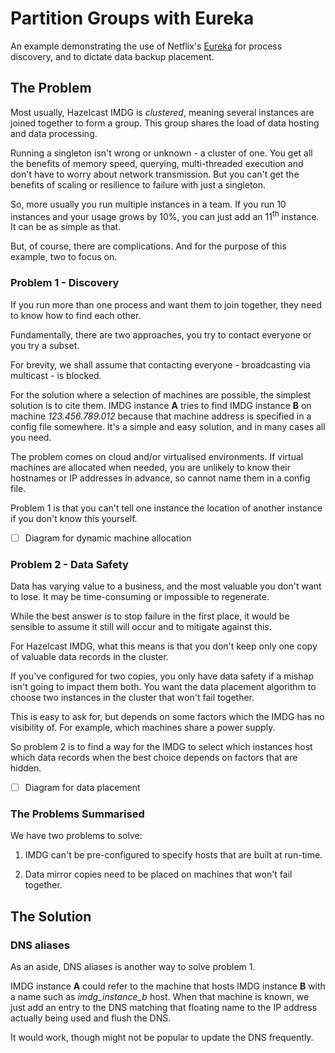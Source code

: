# Partition Groups with Eureka

An example demonstrating the use of Netflix's [Eureka](https://github.com/Netflix/eureka)
for process discovery, and to dictate data backup placement. 

## The Problem
Most usually, Hazelcast IMDG is *clustered*, meaning several instances are joined together to
form a group. This group shares the load of data hosting and data processing.

Running a singleton isn't wrong or unknown - a cluster of one. You get all the benefits of
memory speed, querying, multi-threaded execution and don't have to worry about network transmission.
But you can't get the benefits of scaling or resilience to failure with just a singleton.

So, more usually you run multiple instances in a team. If you run 10 instances and your usage grows by 10%, you can just add an 11<sup>th</sup> instance. It can be as simple as that.

But, of course, there are complications. And for the purpose of this example, two to focus on.

### Problem 1 - Discovery
If you run more than one process and want them to join together, they need to know how to
find each other.

Fundamentally, there are two approaches, you try to contact everyone or you try a subset.

For brevity, we shall assume that contacting everyone - broadcasting via multicast - is
blocked.

For the solution where a selection of machines are possible, the simplest solution is
to cite them. IMDG instance __A__ tries to find IMDG instance __B__ on machine
_123.456.789.012_  because that machine address is specified in a config file somewhere.
It's a simple and easy solution, and in many cases all you need.

The problem comes on cloud and/or virtualised environments. If virtual machines are
allocated when needed, you are unlikely to know their hostnames or IP addresses in
advance, so cannot name them in a config file.

Problem 1 is that you can't tell one instance the location of another instance if you
don't know this yourself.

- [ ] Diagram for dynamic machine allocation

### Problem 2 - Data Safety
Data has varying value to a business, and the most valuable you don't want to lose. It
may be time-consuming or impossible to regenerate.

While the best answer is to stop failure in the first place, it would be sensible to assume it
still will occur and to mitigate against this.

For Hazelcast IMDG, what this means is that you don't keep only one copy of valuable data
records in the cluster.

If you've configured for two copies, you only have data safety if a mishap isn't going
to impact them both. You want the data placement algorithm to
choose two instances in the cluster that won't fail together.

This is easy to ask for, but depends on some factors which the IMDG has no visibility of.
For example, which machines share a power supply.

So problem 2 is to find a way for the IMDG to select which instances host which data
records when the best choice depends on factors that are hidden.

- [ ] Diagram for data placement

### The Problems Summarised
We have two problems to solve:

1. IMDG can't be pre-configured to specify hosts that are built at run-time.

2. Data mirror copies need to be placed on machines that won't fail together.


## The Solution

### DNS aliases
As an aside, DNS aliases is another way to solve problem 1.

IMDG instance __A__ could refer to the machine that hosts IMDG instance __B__ with
a name such as _imdg\_instance\_b_ host. When that machine is known, we just add an
entry to the DNS matching that floating name to the IP address actually being used
and flush the DNS.

It would work, though might not be popular to update the DNS frequently.



